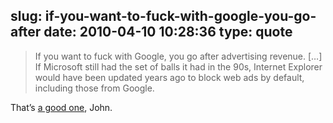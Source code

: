 slug: if-you-want-to-fuck-with-google-you-go-after
date: 2010-04-10 10:28:36
type: quote
---

> If you want to fuck with Google, you go after advertising revenue. […] If Microsoft still had the set of balls it had in the 90s, Internet Explorer would have been updated years ago to block web ads by default, including those from Google.

That’s [a good one](http://daringfireball.net/2010/04/reading_between_the_iphone_os_4_lines#fnr3-2010-04-09), John.
